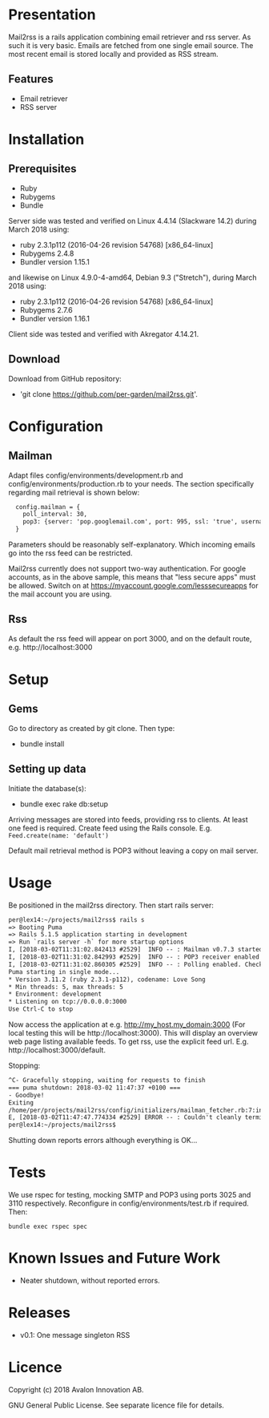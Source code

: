 # Presentation

Mail2rss is a rails application combining email retriever and rss server. As such it is very basic. Emails are fetched from one single email source. The most recent email is stored locally and provided as RSS stream.


## Features

 - Email retriever
 - RSS server


# Installation

## Prerequisites

 - Ruby
 - Rubygems
 - Bundle

Server side was tested and verified on Linux 4.4.14 (Slackware 14.2) during March 2018 using:

 - ruby 2.3.1p112 (2016-04-26 revision 54768) [x86_64-linux]
 - Rubygems 2.4.8
 - Bundler version 1.15.1

and likewise on Linux 4.9.0-4-amd64, Debian 9.3 ("Stretch"), during March 2018 using:

 - ruby 2.3.1p112 (2016-04-26 revision 54768) [x86_64-linux]
 - Rubygems 2.7.6
 - Bundler version 1.16.1

Client side was tested and verified with Akregator 4.14.21.


## Download

Download from GitHub repository:

 - 'git clone https://github.com/per-garden/mail2rss.git'.



# Configuration

## Mailman

Adapt files config/environments/development.rb and config/environments/production.rb to your needs. The section specifically regarding mail retrieval is shown below:

```html
  config.mailman = {
    poll_interval: 30,
    pop3: {server: 'pop.googlemail.com', port: 995, ssl: 'true', username: 'USERNAME', password: 'PASSWORD'},
  }
```

Parameters should be reasonably self-explanatory. Which incoming emails go into the rss feed can be restricted.

Mail2rss currently does not support two-way authentication. For google accounts, as in the above sample, this means that "less secure apps" must be allowed. Switch on at https://myaccount.google.com/lesssecureapps for the mail account you are using.


## Rss

As default the rss feed will appear on port 3000, and on the default route, e.g. http://localhost:3000


# Setup

## Gems

Go to directory as created by git clone. Then type:

 - bundle install


## Setting up data

Initiate the database(s):

 - bundle exec rake db:setup

Arriving messages are stored into feeds, providing rss to clients. At least one feed is required. Create feed using the Rails console. E.g. `Feed.create(name: 'default')`

Default mail retrieval method is POP3 without leaving a copy on mail server.



# Usage

Be positioned in the mail2rss directory. Then start rails server:

```html
per@lex14:~/projects/mail2rss$ rails s
=> Booting Puma
=> Rails 5.1.5 application starting in development 
=> Run `rails server -h` for more startup options
I, [2018-03-02T11:31:02.842413 #2529]  INFO -- : Mailman v0.7.3 started
I, [2018-03-02T11:31:02.842993 #2529]  INFO -- : POP3 receiver enabled (USERNAME@gmail.com@pop.googlemail.com).
I, [2018-03-02T11:31:02.860305 #2529]  INFO -- : Polling enabled. Checking every 30 seconds.
Puma starting in single mode...
* Version 3.11.2 (ruby 2.3.1-p112), codename: Love Song
* Min threads: 5, max threads: 5
* Environment: development
* Listening on tcp://0.0.0.0:3000
Use Ctrl-C to stop
```

Now access the application at e.g. http://my_host.my_domain:3000 (For local testing this will be http://localhost:3000). This will display an overview web page listing available feeds. To get rss, use the explicit feed url. E.g. http://localhost:3000/default.

Stopping:

```html
^C- Gracefully stopping, waiting for requests to finish
=== puma shutdown: 2018-03-02 11:47:37 +0100 ===
- Goodbye!
Exiting
/home/per/projects/mail2rss/config/initializers/mailman_fetcher.rb:7:in `block in <top (required)>': Wait for MailmanFetchJob to finish (RuntimeError)
E, [2018-03-02T11:47:47.774334 #2529] ERROR -- : Couldn't cleanly terminate all actors in 10 seconds!
per@lex14:~/projects/mail2rss$
```

Shutting down reports errors although everything is OK...


# Tests

We use rspec for testing, mocking SMTP and POP3 using ports 3025 and 3110 respectively. Reconfigure in config/environments/test.rb if required. Then:

```
bundle exec rspec spec
```


# Known Issues and Future Work

 - Neater shutdown, without reported errors.


# Releases

 - v0.1: One message singleton RSS

# Licence

Copyright (c) 2018 Avalon Innovation AB.

GNU General Public License. See separate licence file for details.
